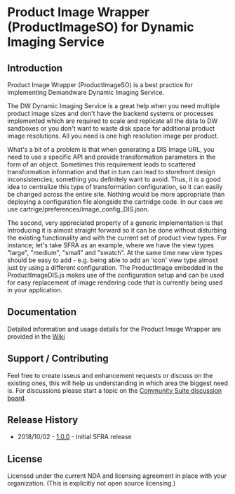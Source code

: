 Product Image Wrapper (ProductImageSO) for Dynamic Imaging Service
==================================================================

Introduction
------------

Product Image Wrapper (ProductImageSO) is a best practice for implementing Demandware Dynamic Imaging Service.

The DW Dynamic Imaging Service is a great help when you need multiple product image sizes and don't have the backend systems or processes implemented which are required to scale and replicate all the data to DW sandboxes or you don't want to waste disk space for additional product image resolutions. All you need is one high resolution image per product.

What's a bit of a problem is that when generating a DIS Image URL, you need to use a specific API and provide transformation parameters in the form of an object. Sometimes this requirement leads to scattered transformation information and that in turn can lead to storefront design inconsistencies; something you definitely want to avoid.
Thus, it is a good idea to centralize this type of transformation configuration, so it can easily be changed across the entire site. Nothing would be more appropriate than deploying a configuration file alongside the cartridge code. In our case we use cartrige/preferences/image_config_DIS.json.

The second, very appreciated property of a generic implementation is that introducing it is almost straight forward so it can be done without disturbing the existing functionality and with the current set of product view types. For instance; let's take SFRA as an example, where we have the view types "large", "medium", "small" and "swatch". At the same time new view types should be easy to add - e.g. being able to add an 'icon' view type almost just by using a different configuration.
The ProductImage embedded in the ProductImageDIS.js makes use of the configuration setup and can be used for easy replacement of image rendering code that is currently being used in your application.

Documentation
-------------
Detailed information and usage details for the Product Image Wrapper are provided in the [Wiki](https://github.com/SalesforceCommerceCloud/dis-product-image-wrapper/wiki)


Support / Contributing
----------------------
Feel free to create isseus and enhancement requests or discuss on the existing ones, this will help us understanding in which area the biggest need is. For discussions please start a topic on the [Community Suite discussion board](https://xchange.demandware.com/community/developer/community-suite/content).

Release History
---------------
- 2018/10/02 - [1.0.0](https://github.com/SalesforceCommerceCloud/dis-product-image-wrapper/releases/tag/1.0.0) - Initial SFRA release

License
-------
Licensed under the current NDA and licensing agreement in place with your organization. (This is explicitly not open source licensing.)

